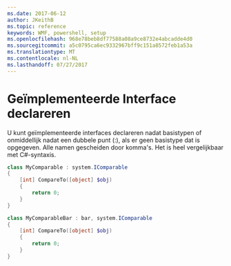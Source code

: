 ```yaml
---
ms.date: 2017-06-12
author: JKeithB
ms.topic: reference
keywords: WMF, powershell, setup
ms.openlocfilehash: 968e78beb8df77588a08a9ce8732e4abcadde4d0
ms.sourcegitcommit: a5c0795ca6ec9332967bff9c151a8572feb1a53a
ms.translationtype: MT
ms.contentlocale: nl-NL
ms.lasthandoff: 07/27/2017
---
```

# <a name="declare-implemented-interface"></a>Geïmplementeerde Interface declareren

U kunt geïmplementeerde interfaces declareren nadat basistypen of onmiddellijk nadat een dubbele punt (:), als er geen basistype dat is opgegeven. Alle namen gescheiden door komma's. Het is heel vergelijkbaar met C#-syntaxis.

```powershell
class MyComparable : system.IComparable
{
    [int] CompareTo([object] $obj)
    {
        return 0;
    }
}

class MyComparableBar : bar, system.IComparable
{
    [int] CompareTo([object] $obj)
    {
        return 0;
    }
}
```

